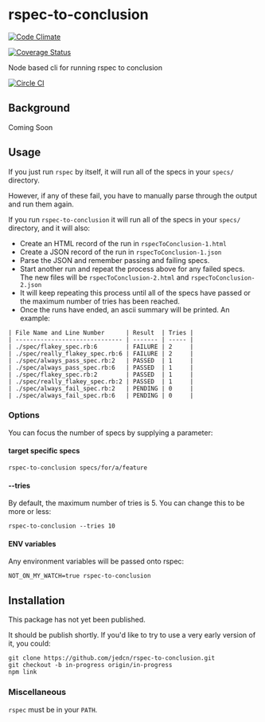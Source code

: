 # rspec-to-conclusion

[![Code Climate](https://codeclimate.com/github/jedcn/rspec-to-conclusion/badges/gpa.svg)](https://codeclimate.com/github/jedcn/rspec-to-conclusion)

[![Coverage Status](https://coveralls.io/repos/jedcn/rspec-to-conclusion/badge.svg?branch=master)](https://coveralls.io/r/jedcn/rspec-to-conclusion?branch=master)

Node based cli for running rspec to conclusion

[![Circle CI](https://circleci.com/gh/jedcn/rspec-to-conclusion.svg?style=svg)](https://circleci.com/gh/jedcn/rspec-to-conclusion)

## Background

Coming Soon

## Usage

If you just run `rspec` by itself, it will run all of the specs in
your `specs/` directory.

However, if any of these fail, you have to manually parse through the
output and run them again.

If you run `rspec-to-conclusion` it will run all of the specs in your
`specs/` directory, and it will also:

* Create an HTML record of the run in `rspecToConclusion-1.html`
* Create a JSON record of the run in `rspecToConclusion-1.json`
* Parse the JSON and remember passing and failing specs.
* Start another run and repeat the process above for any failed
  specs. The new files will be `rspecToConclusion-2.html` and
  `rspecToConclusion-2.json`
* It will keep repeating this process until all of the specs have
  passed or the maximum number of tries has been reached.
* Once the runs have ended, an ascii summary will be printed. An
  example:

```
| File Name and Line Number      | Result  | Tries |
| ------------------------------ | ------- | ----- |
| ./spec/flakey_spec.rb:6        | FAILURE | 2     |
| ./spec/really_flakey_spec.rb:6 | FAILURE | 2     |
| ./spec/always_pass_spec.rb:2   | PASSED  | 1     |
| ./spec/always_pass_spec.rb:6   | PASSED  | 1     |
| ./spec/flakey_spec.rb:2        | PASSED  | 1     |
| ./spec/really_flakey_spec.rb:2 | PASSED  | 1     |
| ./spec/always_fail_spec.rb:2   | PENDING | 0     |
| ./spec/always_fail_spec.rb:6   | PENDING | 0     |
```

### Options

You can focus the number of specs by supplying a parameter:

#### target specific specs

    rspec-to-conclusion specs/for/a/feature

#### --tries

By default, the maximum number of tries is 5. You can change this to
be more or less:

    rspec-to-conclusion --tries 10

#### ENV variables

Any environment variables will be passed onto rspec:

    NOT_ON_MY_WATCH=true rspec-to-conclusion

## Installation

This package has not yet been published.

It should be publish shortly. If you'd like to try to use a very early
version of it, you could:

    git clone https://github.com/jedcn/rspec-to-conclusion.git
    git checkout -b in-progress origin/in-progress
    npm link

### Miscellaneous

`rspec` must be in your `PATH`.
